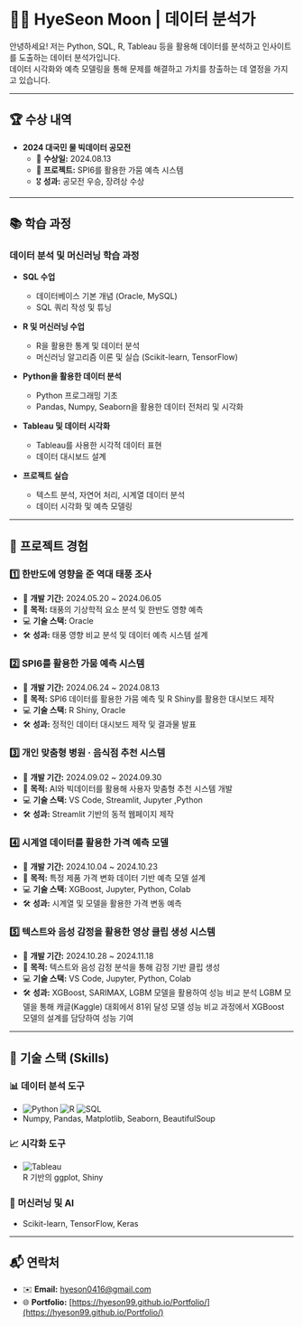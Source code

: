 # 👩‍💻 HyeSeon Moon | 데이터 분석가

안녕하세요! 저는 Python, SQL, R, Tableau 등을 활용해 데이터를 분석하고 인사이트를 도출하는 데이터 분석가입니다.  
데이터 시각화와 예측 모델링을 통해 문제를 해결하고 가치를 창출하는 데 열정을 가지고 있습니다.

---

## 🏆 수상 내역
- **2024 대국민 물 빅데이터 공모전**
  - 🏅 **수상일:** 2024.08.13
  - 📌 **프로젝트:** SPI6를 활용한 가뭄 예측 시스템
  - 🎖️ **성과:** 공모전 우승, 장려상 수상

---

## 📚 학습 과정
### 데이터 분석 및 머신러닝 학습 과정
- **SQL 수업**
  - 데이터베이스 기본 개념 (Oracle, MySQL)
  - SQL 쿼리 작성 및 튜닝

- **R 및 머신러닝 수업**
  - R을 활용한 통계 및 데이터 분석
  - 머신러닝 알고리즘 이론 및 실습 (Scikit-learn, TensorFlow)

- **Python을 활용한 데이터 분석**
  - Python 프로그래밍 기초
  - Pandas, Numpy, Seaborn을 활용한 데이터 전처리 및 시각화

- **Tableau 및 데이터 시각화**
  - Tableau를 사용한 시각적 데이터 표현
  - 데이터 대시보드 설계

- **프로젝트 실습**
  - 텍스트 분석, 자연어 처리, 시계열 데이터 분석
  - 데이터 시각화 및 예측 모델링

---

## 💼 프로젝트 경험

### 1️⃣ 한반도에 영향을 준 역대 태풍 조사
- 📅 **개발 기간:** 2024.05.20 ~ 2024.06.05
- 📌 **목적:** 태풍의 기상학적 요소 분석 및 한반도 영향 예측
- 💻 **기술 스택:** Oracle
- 🛠 **성과:** 태풍 영향 비교 분석 및 데이터 예측 시스템 설계

### 2️⃣ SPI6를 활용한 가뭄 예측 시스템
- 📅 **개발 기간:** 2024.06.24 ~ 2024.08.13
- 📌 **목적:** SPI6 데이터를 활용한 가뭄 예측 및 R Shiny를 활용한 대시보드 제작
- 💻 **기술 스택:** R Shiny, Oracle
- 🛠 **성과:** 정적인 데이터 대시보드 제작 및 결과물 발표

### 3️⃣ 개인 맞춤형 병원 · 음식점 추천 시스템
- 📅 **개발 기간:** 2024.09.02 ~ 2024.09.30
- 📌 **목적:** AI와 빅데이터를 활용해 사용자 맞춤형 추천 시스템 개발
- 💻 **기술 스택:** VS Code, Streamlit, Jupyter ,Python
- 🛠 **성과:** Streamlit 기반의 동적 웹페이지 제작

### 4️⃣ 시계열 데이터를 활용한 가격 예측 모델
- 📅 **개발 기간:** 2024.10.04 ~ 2024.10.23
- 📌 **목적:** 특정 제품 가격 변화 데이터 기반 예측 모델 설계
- 💻 **기술 스택:** XGBoost, Jupyter, Python, Colab
- 🛠 **성과:** 시계열 및 모델을 활용한 가격 변동 예측

### 5️⃣ 텍스트와 음성 감정을 활용한 영상 클립 생성 시스템
- 📅 **개발 기간:** 2024.10.28 ~ 2024.11.18
- 📌 **목적:** 텍스트와 음성 감정 분석을 통해 감정 기반 클립 생성
- 💻 **기술 스택:** VS Code, Jupyter, Python, Colab
- 🛠 **성과:** XGBoost, SARIMAX, LGBM 모델을 활용하여 성능 비교 분석
    LGBM 모델을 통해 캐글(Kaggle) 대회에서 81위 달성
    모델 성능 비교 과정에서 XGBoost 모델의 설계를 담당하여 성능 기여
---

## 🔧 기술 스택 (Skills)

### 📊 **데이터 분석 도구**
- ![Python](https://img.shields.io/badge/Python-3776AB?style=flat&logo=python&logoColor=white) ![R](https://img.shields.io/badge/R-276DC3?style=flat&logo=r&logoColor=white) ![SQL](https://img.shields.io/badge/SQL-4479A1?style=flat&logo=mysql&logoColor=white)
- Numpy, Pandas, Matplotlib, Seaborn, BeautifulSoup

### 📈 **시각화 도구**
- ![Tableau](https://img.shields.io/badge/Tableau-E97627?style=flat&logo=tableau&logoColor=white)  
  R 기반의 ggplot, Shiny

### 🤖 **머신러닝 및 AI**
- Scikit-learn, TensorFlow, Keras

---

## 📬 연락처
- ✉️ **Email:** [hyeson0416@gmail.com](mailto:hyeson0416@gmail.com)
- 🌐 **Portfolio:** [https://hyeson99.github.io/Portfolio/](https://hyeson99.github.io/Portfolio/)


